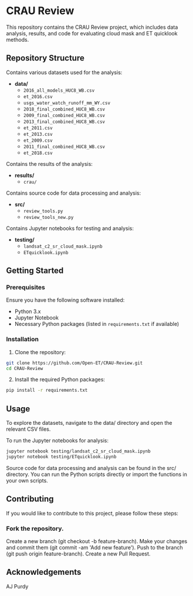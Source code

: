 # CRAU Review

This repository contains the CRAU Review project, which includes data analysis, results, and code for evaluating cloud mask and ET quicklook methods. 

## Repository Structure

Contains various datasets used for the analysis:
- **data/**
  - `2016_all_models_HUC8_WB.csv`
  - `et_2016.csv`
  - `usgs_water_watch_runoff_mm_WY.csv`
  - `2018_final_combined_HUC8_WB.csv`
  - `2009_final_combined_HUC8_WB.csv`
  - `2013_final_combined_HUC8_WB.csv`
  - `et_2011.csv`
  - `et_2013.csv`
  - `et_2009.csv`
  - `2011_final_combined_HUC8_WB.csv`
  - `et_2018.csv`

Contains the results of the analysis:
- **results/**
  - `crau/`

 Contains source code for data processing and analysis:
- **src/**
  - `review_tools.py`
  - `review_tools_new.py`
    
Contains Jupyter notebooks for testing and analysis:
- **testing/**
  - `landsat_c2_sr_cloud_mask.ipynb`
  - `ETquicklook.ipynb`

## Getting Started

### Prerequisites

Ensure you have the following software installed:
- Python 3.x
- Jupyter Notebook
- Necessary Python packages (listed in `requirements.txt` if available)

### Installation

1. Clone the repository:
   
```bash
git clone https://github.com/Open-ET/CRAU-Review.git
cd CRAU-Review
```
   
2. Install the required Python packages:
   
```bash
pip install -r requirements.txt
```

## Usage
To explore the datasets, navigate to the data/ directory and open the relevant CSV files.

To run the Jupyter notebooks for analysis:

```bash
jupyter notebook testing/landsat_c2_sr_cloud_mask.ipynb
jupyter notebook testing/ETquicklook.ipynb
```

Source code for data processing and analysis can be found in the src/ directory. You can run the Python scripts directly or import the functions in your own scripts.

## Contributing
If you would like to contribute to this project, please follow these steps:

### Fork the repository.
Create a new branch (git checkout -b feature-branch).
Make your changes and commit them (git commit -am 'Add new feature').
Push to the branch (git push origin feature-branch).
Create a new Pull Request.

## Acknowledgements
AJ Purdy
